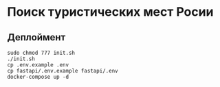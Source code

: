 # Поиск туристических мест Росии

## Деплоймент

```shell
sudo chmod 777 init.sh
./init.sh
cp .env.example .env
cp fastapi/.env.example fastapi/.env
docker-compose up -d
```